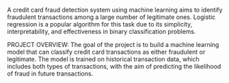 A credit card fraud detection system using machine learning aims to identify fraudulent transactions among a large number of legitimate ones. Logistic regression is a popular algorithm for this task due to its simplicity, interpretability, and effectiveness in binary classification problems.

PROJECT OVERVIEW:
The goal of the project is to build a machine learning model that can classify credit card transactions as either fraudulent or legitimate. The model is trained on historical transaction data, which includes both types of transactions, with the aim of predicting the likelihood of fraud in future transactions.
